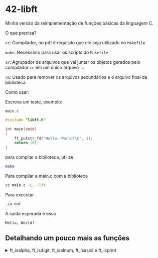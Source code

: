 # 42-libft
Minha versão da reimplementação de funções básicas da linguagem C.

O que precisa?

`cc`: Compilador, no pdf é requisito que ele seja utilizado no `Makefile`

`make`: Necessário para usar os scripts do `Makefile`

`ar`: Agrupador de arquivos que vai juntar os objetos gerados pelo compilador `cc` em um único arquivo `.a`

`rm`: Usado para remover os arquivos secundários e o arquivo final da biblioteca.

Como usar:

Escreva um teste, exemplo:

`main.c`
```c
#include "libft.h"

int main(void)
{
    ft_putstr_fd("Hello, World!\n", 1);
    return (0);
}
```

para compilar a biblioteca, utilize

```sh
make
```

Para compilar a main.c com a biblioteca

```sh
cc main.c -L. -lft
```

Para executar
```sh
./a.out
```

A saída esperada é essa
```
Hello, World!
```

## Detalhando um pouco mais as funções

<details>
  </br>
  <summary>ft_isalpha, ft_isdigit, ft_isalnum, ft_isascii e ft_isprint</summary>

Essas funções são responsáveis por verificar se um caractere (no caso, um int) possui determinada característica.

Caso negativo, essas funções retornam 0, caso positivo, retornam um valor não zero, sendo que cada função possui um retorno próprio (o que pode mudar dependendo de qual biblioteca você está usando, aqui estou me baseando na LibC que encontrei nos computadores da 42 São Paulo).

Retorno de cada função:
```
ft_isalpha(): 1024
ft_isdigit(): 2048
ft_isalnum(): 8
ft_isascii(): 1
ft_isprint(): 16384
```
A ideia desses retornos é tornar possível o armazenamento dos resultados de todos os testes em uma única variável int, o que é bem útil para sistemas com memória limitada.

Abaixo um exemplo de código para ver como os valores de retorno são armazenados:

```c
#include <stdio.h>
#include "libft.h"

/**
 * @brief Print the return value of the function in decimal and binary.
 * 
 * @param n The return value to be printed.
 */
static void	print_return_value(int return_value);

int main(void)
{
	int	alpha;
	int	digit;
	int	return_value;

	alpha = 'a';
	digit = '1';
	printf("% 6d = ft_isalpha('%c')\n", ft_isalpha(alpha), (char)alpha);
	printf("% 6d = ft_isdigit('%c')\n", ft_isdigit(digit), (char)digit);
	printf("% 6d = ft_isalnum('%c')\n", ft_isalnum(alpha), (char)alpha);
	printf("% 6d = ft_isascii('%c')\n", ft_isascii(alpha), (char)alpha);
	printf("% 6d = ft_isprint('%c')\n", ft_isprint(alpha), (char)alpha);
	printf("\n");
	printf("Verificando todas as funções com '%c' e guardando o \n", alpha);
	printf("retorno em uma única variável int.\n");
	return_value = 0;
	return_value = ft_isalpha(alpha);
	print_return_value(return_value);
	return_value |= ft_isdigit(alpha);
	print_return_value(return_value);
	return_value |= ft_isalnum(alpha);
	print_return_value(return_value);
	return_value |= ft_isascii(alpha);
	print_return_value(return_value);
	return_value |= ft_isprint(alpha);
	print_return_value(return_value);
	printf("\n");
	printf("Obs.1: Note que o segundo teste não altera o valor\n");
	printf("Obs.2: Nem todos os bits são usados pois a libft não possui\n");
	printf("       todas as funções de checagem de caracteres de libC.\n");
}

static void	print_return_value(int return_value)
{
	int	i;

	printf("return_value = % 6d / 0b", return_value);
	i = 15;
	while (i >= 0)
	{
		printf("%d", (return_value >> i) & 1);
		i--;
	}
	printf("\n");
}

```

A saída esperada:
```
  1024 = ft_isalpha('a')
  2048 = ft_isdigit('1')
     8 = ft_isalnum('a')
     1 = ft_isascii('a')
 16384 = ft_isprint('a')

Verificando todas as funções com 'a' e guardando o 
retorno em uma única variável int.
return_value =   1024 / 0b0000010000000000
return_value =   1024 / 0b0000010000000000
return_value =   1032 / 0b0000010000001000
return_value =   1033 / 0b0000010000001001
return_value =  17417 / 0b0100010000001001

Obs.1: Note que o segundo teste não altera o valor
Obs.2: Nem todos os bits são usados pois a libft não possui
       todas as funções de checagem de caracteres de libC.
```
</details>

